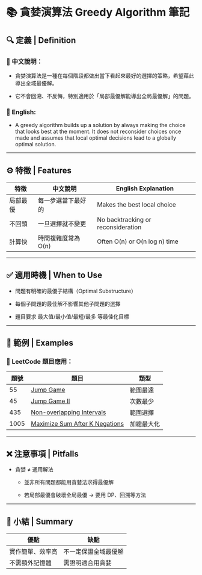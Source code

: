 # 📚 貪婪演算法 Greedy Algorithm 筆記
## 🔍 定義 | Definition
### 🧾 中文說明：
- 貪婪演算法是一種在每個階段都做出當下看起來最好的選擇的策略，希望藉此導出全域最優解。

- 它不會回溯、不反悔，特別適用於「局部最優解能導出全局最優解」的問題。

### 🧾 English:
- A greedy algorithm builds up a solution by always making the choice that looks best at the moment. It does not reconsider choices once made and assumes that local optimal decisions lead to a globally optimal solution.

---

## ⚙️ 特徵 | Features
| 特徵   | 中文說明         | English Explanation                |
| ---- | ------------ | ---------------------------------- |
| 局部最優 | 每一步選當下最好的    | Makes the best local choice        |
| 不回頭  | 一旦選擇就不變更     | No backtracking or reconsideration |
| 計算快  | 時間複雜度常為 O(n) | Often O(n) or O(n log n) time      |

---

## ✅ 適用時機 | When to Use
- 問題有明確的最優子結構（Optimal Substructure）

- 每個子問題的最佳解不影響其他子問題的選擇

- 題目要求 最大值/最小值/最短/最多 等最佳化目標

---

## 🧮 範例 | Examples
### 🎯 LeetCode 題目應用：
| 題號   | 題目                                                                                              | 類型    |
| ---- | ----------------------------------------------------------------------------------------------- | ----- |
| 55   | [Jump Game](https://leetcode.com/problems/jump-game/)                                           | 範圍最遠  |
| 45   | [Jump Game II](https://leetcode.com/problems/jump-game-ii/)                                     | 次數最少  |
| 435  | [Non-overlapping Intervals](https://leetcode.com/problems/non-overlapping-intervals/)           | 範圍選擇  |
| 1005 | [Maximize Sum After K Negations](https://leetcode.com/problems/maximize-sum-after-k-negations/) | 加總最大化 |

---

## ❌ 注意事項 | Pitfalls
- 貪婪 ≠ 通用解法

    - 並非所有問題都能用貪婪法求得最優解

    - 若局部最優會破壞全局最優 → 要用 DP、回溯等方法

---

## 📌 小結 | Summary
| 優點       | 缺點         |
| -------- | ---------- |
| 實作簡單、效率高 | 不一定保證全域最優解 |
| 不需額外記憶體  | 需證明適合用貪婪   |
